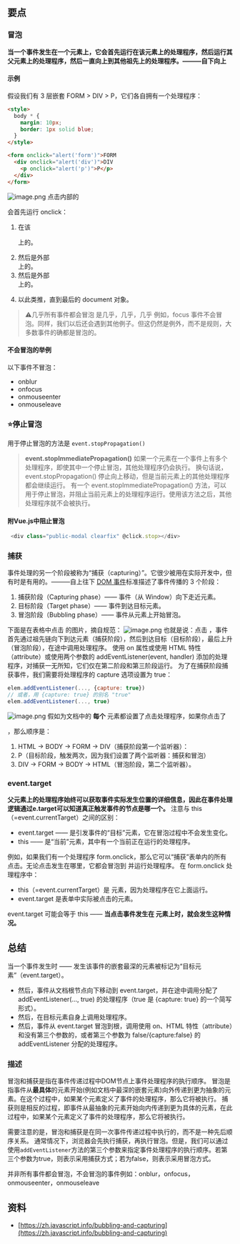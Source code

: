 ## 要点
### 冒泡
**当一个事件发生在一个元素上，它会首先运行在该元素上的处理程序，然后运行其父元素上的处理程序，然后一直向上到其他祖先上的处理程序。———自下向上**
#### 示例
假设我们有 3 层嵌套 FORM > DIV > P，它们各自拥有一个处理程序：
```html
<style>
  body * {
    margin: 10px;
    border: 1px solid blue;
  }
</style>

<form onclick="alert('form')">FORM
  <div onclick="alert('div')">DIV
    <p onclick="alert('p')">P</p>
  </div>
</form>
```
![image.png](https://cdn.nlark.com/yuque/0/2023/png/1553840/1682604534715-9104b0f9-dd03-4d64-8743-9f9c942ab63d.png#averageHue=%23fdfdfd&clientId=u13b3ecd0-c8ee-4&from=paste&height=97&id=uca010f0f&originHeight=129&originWidth=797&originalType=binary&ratio=2&rotation=0&showTitle=false&size=3016&status=done&style=none&taskId=u101244bd-08db-4779-8b37-75c4680c953&title=&width=600)
点击内部的 <p> 会首先运行 onclick：

1. 在该 <p> 上的。
2. 然后是外部 <div> 上的。
3. 然后是外部 <form> 上的。
4. 以此类推，直到最后的 document 对象。
> ⚠️几乎所有事件都会冒泡
> 是几乎，几乎，几乎
> 例如，focus 事件不会冒泡。同样，我们以后还会遇到其他例子。但这仍然是例外，而不是规则，大多数事件的确都是冒泡的。

#### 不会冒泡的举例
以下事件不冒泡：

- onblur
- onfocus
- onmouseenter
- onmouseleave
### ⭐️停止冒泡
用于停止冒泡的方法是 `event.stopPropagation()`
> **event.stopImmediatePropagation()**
> 如果一个元素在一个事件上有多个处理程序，即使其中一个停止冒泡，其他处理程序仍会执行。
> 换句话说，event.stopPropagation() 停止向上移动，但是当前元素上的其他处理程序都会继续运行。
> 有一个 event.stopImmediatePropagation() 方法，可以用于停止冒泡，并阻止当前元素上的处理程序运行。使用该方法之后，其他处理程序就不会被执行。

#### 附Vue.js中阻止冒泡
```javascript
 <div class="public-modal clearfix" @click.stop></div>
```
### 捕获
事件处理的另一个阶段被称为“捕获（capturing）”。它很少被用在实际开发中，但有时是有用的。———自上往下
[DOM 事件](http://www.w3.org/TR/DOM-Level-3-Events/)标准描述了事件传播的 3 个阶段：

1. 捕获阶段（Capturing phase）—— 事件（从 Window）向下走近元素。
2. 目标阶段（Target phase）—— 事件到达目标元素。
3. 冒泡阶段（Bubbling phase）—— 事件从元素上开始冒泡。

下面是在表格中点击 <td> 的图片，摘自规范：
![image.png](https://cdn.nlark.com/yuque/0/2023/png/1553840/1682604928118-87763838-5a70-4edd-86e7-a77eae68a93c.png#averageHue=%23f9f8f8&clientId=u13b3ecd0-c8ee-4&from=paste&height=617&id=u01ac51eb&originHeight=1234&originWidth=1324&originalType=binary&ratio=2&rotation=0&showTitle=false&size=155071&status=done&style=none&taskId=u56e29f0c-fd22-4960-90bd-d4875902b3e&title=&width=662)
也就是说：点击 <td>，事件首先通过祖先链向下到达元素（捕获阶段），然后到达目标（目标阶段），最后上升（冒泡阶段），在途中调用处理程序。
使用 on<event> 属性或使用 HTML 特性（attribute）或使用两个参数的 addEventListener(event, handler) 添加的处理程序，对捕获一无所知，它们仅在第二阶段和第三阶段运行。
为了在捕获阶段捕获事件，我们需要将处理程序的 capture 选项设置为 true：
```javascript
elem.addEventListener(..., {capture: true})
// 或者，用 {capture: true} 的别名 "true"
elem.addEventListener(..., true)
```
![image.png](https://cdn.nlark.com/yuque/0/2023/png/1553840/1682605029103-a8c1ce07-19ca-4c04-881b-cb517c997dac.png#averageHue=%23fdfdfd&clientId=u13b3ecd0-c8ee-4&from=paste&height=105&id=ufbb0f26a&originHeight=141&originWidth=803&originalType=binary&ratio=2&rotation=0&showTitle=false&size=3099&status=done&style=none&taskId=ua5029d78-a517-47f0-a5a1-d11f5092f37&title=&width=600)
假如为文档中的 **每个** 元素都设置了点击处理程序，如果你点击了 <p>，那么顺序是：

1. HTML → BODY → FORM → DIV（捕获阶段第一个监听器）：
2. P（目标阶段，触发两次，因为我们设置了两个监听器：捕获和冒泡）
3. DIV → FORM → BODY → HTML（冒泡阶段，第二个监听器）。
### event.target
**父元素上的处理程序始终可以获取事件实际发生位置的详细信息，因此在事件处理逻辑通过e.target可以知道真正触发事件的节点是哪一个。**
注意与 this（=event.currentTarget）之间的区别：

- event.target —— 是引发事件的“目标”元素，它在冒泡过程中不会发生变化。
- this —— 是“当前”元素，其中有一个当前正在运行的处理程序。

例如，如果我们有一个处理程序 form.onclick，那么它可以“捕获”表单内的所有点击。无论点击发生在哪里，它都会冒泡到 <form> 并运行处理程序。
在 form.onclick 处理程序中：

- this（=event.currentTarget）是 <form> 元素，因为处理程序在它上面运行。
- event.target 是表单中实际被点击的元素。

event.target 可能会等于 this —— **当点击事件发生在 <form> 元素上时，就会发生这种情况。**
## 总结
当一个事件发生时 —— 发生该事件的嵌套最深的元素被标记为“目标元素”（event.target）。

- 然后，事件从文档根节点向下移动到 event.target，并在途中调用分配了 addEventListener(..., true) 的处理程序（true 是 {capture: true} 的一个简写形式）。
- 然后，在目标元素自身上调用处理程序。
- 然后，事件从 event.target 冒泡到根，调用使用 on<event>、HTML 特性（attribute）和没有第三个参数的，或者第三个参数为 false/{capture:false} 的 addEventListener 分配的处理程序。
### 描述
冒泡和捕获是指在事件传递过程中DOM节点上事件处理程序的执行顺序。
冒泡是指事件从**最具体**的元素开始(例如文档中最深的嵌套元素)向外传递到更为抽象的元素。在这个过程中，如果某个元素定义了事件的处理程序，那么它将被执行。
捕获则是相反的过程，即事件从最抽象的元素开始向内传递到更为具体的元素，在此过程中，如果某个元素定义了事件的处理程序，那么它将被执行。

需要注意的是，冒泡和捕获是在同一次事件传递过程中执行的，而不是一种先后顺序关系。
通常情况下，浏览器会先执行捕获，再执行冒泡。但是，我们可以通过使用`addEventListener`方法的第三个参数来指定事件处理程序的执行顺序。若第三个参数为true，则表示采用捕获方式；若为false，则表示采用冒泡方式。

并非所有事件都会冒泡，不会冒泡的事件例如：onblur，onfocus，onmouseenter，onmouseleave
## 资料

- [https://zh.javascript.info/bubbling-and-capturing](https://zh.javascript.info/bubbling-and-capturing)
